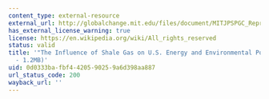 ```yaml
---
content_type: external-resource
external_url: http://globalchange.mit.edu/files/document/MITJPSPGC_Reprint_12-1.pdf
has_external_license_warning: true
license: https://en.wikipedia.org/wiki/All_rights_reserved
status: valid
title: '"The Influence of Shale Gas on U.S. Energy and Environmental Policy." (PDF
  - 1.2MB)'
uid: 0d0333ba-fbf4-4205-9025-9a6d398aa887
url_status_code: 200
wayback_url: ''
---
```

